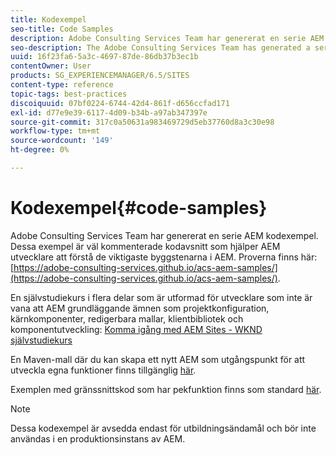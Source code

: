 ```yaml
---
title: Kodexempel
seo-title: Code Samples
description: Adobe Consulting Services Team har genererat en serie AEM kodexempel.
seo-description: The Adobe Consulting Services Team has generated a series of AEM code samples.
uuid: 16f23fa6-5a3c-4697-87de-86db37b3ec1b
contentOwner: User
products: SG_EXPERIENCEMANAGER/6.5/SITES
content-type: reference
topic-tags: best-practices
discoiquuid: 07bf0224-6744-42d4-861f-d656ccfad171
exl-id: d77e9e39-6117-4d09-b34b-a97ab347397e
source-git-commit: 317c0a50631a983469729d5eb37760d8a3c30e98
workflow-type: tm+mt
source-wordcount: '149'
ht-degree: 0%

---
```


# Kodexempel{#code-samples}

Adobe Consulting Services Team har genererat en serie AEM kodexempel. Dessa exempel är väl kommenterade kodavsnitt som hjälper AEM utvecklare att förstå de viktigaste byggstenarna i AEM. Proverna finns här: [https://adobe-consulting-services.github.io/acs-aem-samples/](https://adobe-consulting-services.github.io/acs-aem-samples/).

En självstudiekurs i flera delar som är utformad för utvecklare som inte är vana att AEM grundläggande ämnen som projektkonfiguration, kärnkomponenter, redigerbara mallar, klientbibliotek och komponentutveckling: [Komma igång med AEM Sites - WKND självstudiekurs](https://helpx.adobe.com/experience-manager/kt/sites/using/getting-started-wknd-tutorial-develop.html)

En Maven-mall där du kan skapa ett nytt AEM som utgångspunkt för att utveckla egna funktioner finns tillgänglig [här](https://github.com/Adobe-Marketing-Cloud/aem-project-archetype).

Exemplen med gränssnittskod som har pekfunktion finns som standard [här](/help/sites-developing/developing-components.md).

>[!NOTE]
>
>Dessa kodexempel är avsedda endast för utbildningsändamål och bör inte användas i en produktionsinstans av AEM.
